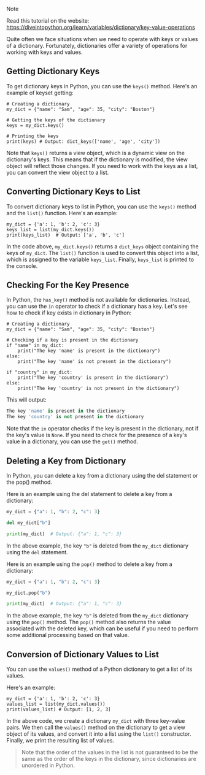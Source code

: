 > [!NOTE]
> Read this tutorial on the website: https://diveintopython.org/learn/variables/dictionary/key-value-operations

Quite often we face situations when we need to operate with keys or values of a dictionary. Fortunately, dictionaries offer a variety of operations for working with keys and values.

## Getting Dictionary Keys

To get dictionary keys in Python, you can use the `keys()` method. Here's an example of keyset getting:

```python3
# Creating a dictionary
my_dict = {"name": "Sam", "age": 35, "city": "Boston"}

# Getting the keys of the dictionary
keys = my_dict.keys()

# Printing the keys
print(keys) # Output: dict_keys(['name', 'age', 'city'])
```

Note that `keys()` returns a view object, which is a dynamic view on the dictionary's keys. This means that if the dictionary is modified, the view object will reflect those changes. If you need to work with the keys as a list, you can convert the view object to a list.

## Converting Dictionary Keys to List

To convert dictionary keys to list in Python, you can use the `keys()` method and the `list()` function. Here's an example:

```python3
my_dict = {'a': 1, 'b': 2, 'c': 3}
keys_list = list(my_dict.keys())
print(keys_list)  # Output: ['a', 'b', 'c']
```

In the code above, `my_dict.keys()` returns a `dict_keys` object containing the keys of `my_dict`. The `list()` function is used to convert this object into a list, which is assigned to the variable `keys_list`. Finally, `keys_list` is printed to the console.

## Checking For the Key Presence

In Python, the `has_key()` method is not available for dictionaries. Instead, you can use the `in` operator to check if a dictionary has a key. Let's see how to check if key exists in dictionary in Python:

```python3
# Creating a dictionary
my_dict = {"name": "Sam", "age": 35, "city": "Boston"}

# Checking if a key is present in the dictionary
if "name" in my_dict:
    print("The key 'name' is present in the dictionary")
else:
    print("The key 'name' is not present in the dictionary")

if "country" in my_dict:
    print("The key 'country' is present in the dictionary")
else:
    print("The key 'country' is not present in the dictionary")
```

This will output:

```python
The key 'name' is present in the dictionary
The key 'country' is not present in the dictionary
```

Note that the `in` operator checks if the key is present in the dictionary, not if the key's value is `None`. If you need to check for the presence of a key's value in a dictionary, you can use the `get()` method.

## Deleting a Key from Dictionary

In Python, you can delete a key from a dictionary using the del statement or the pop() method.

Here is an example using the del statement to delete a key from a dictionary:

```python
my_dict = {"a": 1, "b": 2, "c": 3}

del my_dict["b"]

print(my_dict)  # Output: {"a": 1, "c": 3}
```

In the above example, the key `"b"` is deleted from the `my_dict` dictionary using the `del` statement.

Here is an example using the `pop()` method to delete a key from a dictionary:

```python
my_dict = {"a": 1, "b": 2, "c": 3}

my_dict.pop("b")

print(my_dict)  # Output: {"a": 1, "c": 3}
```

In the above example, the key `"b"` is deleted from the `my_dict` dictionary using the `pop()` method. The `pop()` method also returns the value associated with the deleted key, which can be useful if you need to perform some additional processing based on that value.

## Conversion of Dictionary Values to List

You can use the `values()` method of a Python dictionary to get a list of its values.

Here's an example:

```python3
my_dict = {'a': 1, 'b': 2, 'c': 3}
values_list = list(my_dict.values())
print(values_list) # Output: [1, 2, 3]
```

In the above code, we create a dictionary `my_dict` with three key-value pairs. We then call the `values()` method on the dictionary to get a view object of its values, and convert it into a list using the `list()` constructor. Finally, we print the resulting list of values.

> Note that the order of the values in the list is not guaranteed to be the same as the order of the keys in the dictionary, since dictionaries are unordered in Python.
